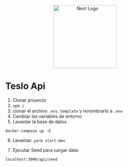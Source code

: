 <p align="center">
  <a href="http://nestjs.com/" target="blank"><img src="https://nestjs.com/img/logo-small.svg" width="200" alt="Nest Logo" /></a>
</p>

# Teslo Api

1. Clonar proyecto
2. ``` npm i ```
3. clonar  el archivo ``` .env.template ``` y renombrarlo a ``` .env ```
4. Cambiar las variables de entorno
5. Levantar la base de datos
```
docker-compose up -d
```
6. Levantar: ``` yarm start:dev ```

7. Ejecutar Seed para cargar data:

```
localhost:3000/api/seed

```

```
```